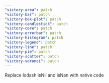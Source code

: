 ```yaml
---
"victory-area": patch
"victory-bar": patch
"victory-box-plot": patch
"victory-candlestick": patch
"victory-core": patch
"victory-errorbar": patch
"victory-histogram": patch
"victory-legend": patch
"victory-line": patch
"victory-pie": patch
"victory-scatter": patch
"victory-voronoi": patch
---
```


Replace lodash isNil and isNan with native code
